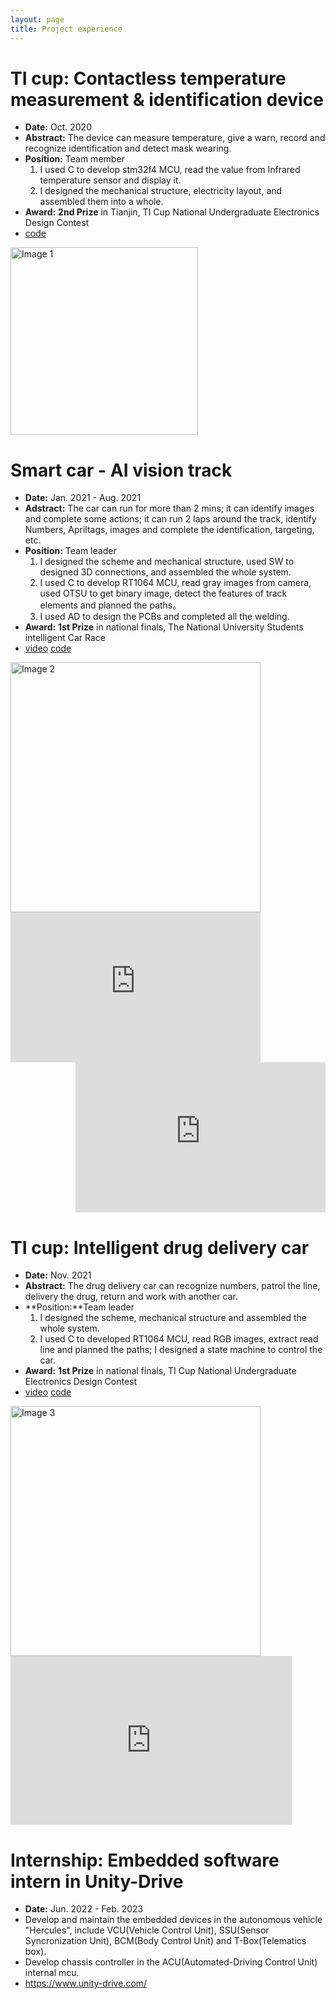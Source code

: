 ```yaml
---
layout: page
title: Project experience
---
```


# TI cup: Contactless temperature measurement & identification device
- **Date:** Oct. 2020
- **Abstract:** The device can measure temperature, give a warn, record and recognize identification and detect mask wearing.
- **Position:** Team member 
  1. I used C to develop stm32f4 MCU, read the value from Infrared temperature sensor and display it.
  2. I designed the mechanical structure, electricity layout, and assembled them into a whole.
- **Award:** **2nd Prize** in Tianjin, TI Cup National Undergraduate Electronics Design Contest
- [code](https://github.com/ouzhoucheng/open-cv-face-recognition)

<img src="../img/b7_FaceRecognitionDevice.jpg" alt="Image 1" style="width: auto;height: 300px;">

# Smart car - AI vision track
- **Date:** Jan. 2021 - Aug. 2021
- **Adstract:** The car can run for more than 2 mins; it can identify images and complete some actions; it can run 2 laps around the track, identify Numbers, Apriltags, images and complete the identification, targeting, etc.
- **Position:** Team leader 
  1. I designed the scheme and mechanical structure, used SW to designed 3D connections, and assembled the whole system. 
  2. I used C to develop RT1064 MCU, read gray images from camera, used OTSU to get binary image, detect the features of track elements and planned the paths。 
  3. I used AD to design the PCBs and completed all the welding.
- **Award:** **1st Prize** in national finals, The National University Students intelligent Car Race
- [video](https://www.bilibili.com/video/BV1tL4y1T7xn/) [code](https://github.com/ouzhoucheng/S-M-A-R-T-C-A-R)

<img src="../img/b8_SmartCar.jpg" alt="Image 2" style="width: auto;height: 400px;">

<div style="display: inline-block;">
  <div class="csdn-card" style="float: left; margin-right: 20px;">
    <iframe src="https://player.bilibili.com/player.html?bvid=BV1tL4y1T7xn&page=1" scrolling="no" width="400" height="240" border="0" frameborder="no" framespacing="0" allowfullscreen="true"> </iframe>
  </div>
  <div class="csdn-card" style="float: right;">
    <iframe src="https://player.bilibili.com/player.html?bvid=BV1tL4y1T7xn&page=4" scrolling="no" width="400" height="240" border="0" frameborder="no" framespacing="0" allowfullscreen="true"> </iframe>
  </div>
</div>



# TI cup: Intelligent drug delivery car
- **Date:** Nov. 2021
- **Abstract:** The drug delivery car can recognize numbers, patrol the line, delivery the drug, return and work with another car.
- **Position:**Team leader 
  1. I designed the scheme, mechanical structure and assembled the whole system. 
  2. I used C to developed RT1064 MCU, read RGB images, extract read line and planned the paths; I designed a state machine to control the car.
- **Award:** **1st Prize** in national finals, TI Cup National Undergraduate Electronics Design Contest
- [video](https://www.bilibili.com/video/BV13L411K7ex/?vd_source=9b67f8488b53e45de247e5881ac151bf) [code](https://github.com/ouzhoucheng/T-I-C-U-P)

<img src="../img/b9_Tricycles.jpg" alt="Image 3" style="width: auto;height: 400px;">

<iframe src="https://player.bilibili.com/player.html?bvid=BV13L411K7ex&page=1" scrolling="no" width="450" height="270" border="0" frameborder="no" framespacing="0" allowfullscreen="true"> </iframe>

# Internship: Embedded software intern in Unity-Drive
- **Date:** Jun. 2022 - Feb. 2023
- Develop and maintain the embedded devices in the autonomous vehicle "Hercules", include VCU(Vehicle Control Unit), SSU(Sensor Syncronization Unit), BCM(Body Control Unit) and T-Box(Telematics box).
- Develop chassis controller in the ACU(Automated-Driving Control Unit) internal mcu.
- <https://www.unity-drive.com/>
